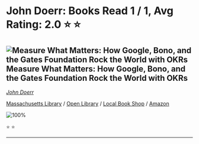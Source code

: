 # John Doerr:  Books Read 1 / 1, Avg Rating: 2.0 :star: :star:

## ![Measure What Matters: How Google, Bono, and the Gates Foundation Rock the World with OKRs](https://covers.openlibrary.org/b/isbn/9780525536222-M.jpg) Measure What Matters: How Google, Bono, and the Gates Foundation Rock the World with OKRs
*[John Doerr](../authors/JohnDoerr)*

[Massachusetts Library](https://library.minlib.net/search/i=9780525536222) / [Open Library](https://openlibrary.org/isbn/9780525536222) / [Local Book Shop](https://bookshop.org/book/9780525536222) / [Amazon](https://amazon.com/dp/0525536221)

![100%](https://geps.dev/progress/100) 

:star: :star:

---

